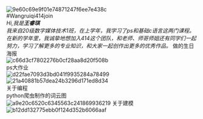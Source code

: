 ![9e60c69e9f01e74871247f6ee7e438c](https://user-images.githubusercontent.com/90126679/132127072-e2546521-3e6d-4854-b24a-028b4c268659.jpg)  
#Wangruiqi414join  
_Hi,我是**王睿琪**  
我来自20级数字媒体技术1班，在上学年，我学习了ps和基础c语言这两门课程。  
在新的学年里，我诚挚地想加入414这个团队，和老师、师哥师姐还有同学们一起努力，学习了解更多的专业知识，和大家一起创作出更多的优秀作品。_
做的生日海报  
![c66d3cf7802276b0cf28aa8d20f508b](https://user-images.githubusercontent.com/90126679/133185172-3f277b02-1afc-4f86-9c5e-e81c68097dd2.jpg)  
ps大作业  
![d22fae7093d3bd041f9935284a78499](https://user-images.githubusercontent.com/90126679/133185654-c6ad1753-ea8e-4f66-8cdf-e5d05364ce8e.jpg)  
![21a40881b57dea24b3296d171ed8d34](https://user-images.githubusercontent.com/90126679/133185665-a766103b-0ef1-47a3-b41d-ba03b8febf37.jpg)  
关于编程  
python爬虫制作的词云图  
![a9e20c6520c6345563c241869936219](https://user-images.githubusercontent.com/90126679/133185903-c05c93c6-023e-435b-9d36-b2940f494ecc.png)
关于建模
![b12dd132775ebb0f124d352b6066aaf](https://user-images.githubusercontent.com/90126679/133188152-efa013a6-e622-4485-869d-1c54ff74175b.png)



